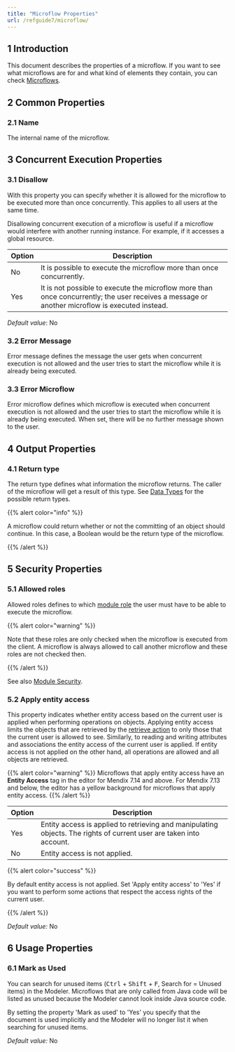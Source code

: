 ```yaml
---
title: "Microflow Properties"
url: /refguide7/microflow/
---
```


## 1 Introduction

This document describes the properties of a microflow. If you want to see what microflows are for and what kind of elements they contain, you can check [Microflows](/refguide7/microflows/).

## 2 Common Properties

### 2.1 Name

The internal name of the microflow.

## 3 Concurrent Execution Properties

### 3.1 Disallow

With this property you can specify whether it is allowed for the microflow to be executed more than once concurrently. This applies to all users at the same time.

Disallowing concurrent execution of a microflow is useful if a microflow would interfere with another running instance. For example, if it accesses a global resource.

| Option | Description |
| --- | --- |
| No | It is possible to execute the microflow more than once concurrently. |
| Yes | It is not possible to execute the microflow more than once concurrently; the user receives a message or another microflow is executed instead. |

*Default value*: No

### 3.2 Error Message

Error message defines the message the user gets when concurrent execution is not allowed and the user tries to start the microflow while it is already being executed.

### 3.3 Error Microflow

Error microflow defines which microflow is executed when concurrent execution is not allowed and the user tries to start the microflow while it is already being executed. When set, there will be no further message shown to the user.

## 4 Output Properties

### 4.1 Return type

The return type defines what information the microflow returns. The caller of the microflow will get a result of this type. See [Data Types](/refguide7/data-types/) for the possible return types.

{{% alert color="info" %}}

A microflow could return whether or not the committing of an object should continue. In this case, a Boolean would be the return type of the microflow.

{{% /alert %}}

## 5 Security Properties

### 5.1 Allowed roles

Allowed roles defines to which [module role](/refguide7/module-role/) the user must have to be able to execute the microflow.

{{% alert color="warning" %}}

Note that these roles are only checked when the microflow is executed from the client. A microflow is always allowed to call another microflow and these roles are not checked then.

{{% /alert %}}

See also [Module Security](/refguide7/module-security/).

### 5.2 Apply entity access

This property indicates whether entity access based on the current user is applied when performing operations on objects. Applying entity access limits the objects that are retrieved by the [retrieve action](/refguide7/retrieve/) to only those that the current user is allowed to see. Similarly, to reading and writing attributes and associations the entity access of the current user is applied. If entity access is not applied on the other hand, all operations are allowed and all objects are retrieved.

{{% alert color="warning" %}}
Microflows that apply entity access have an **Entity Access** tag in the editor for Mendix 7.14 and above. For Mendix 7.13 and below, the editor has a yellow background for microflows that apply entity access.
{{% /alert %}}

| Option | Description |
| --- | --- |
| Yes | Entity access is applied to retrieving and manipulating objects. The rights of current user are taken into account. |
| No | Entity access is not applied. |

{{% alert color="success" %}}

By default entity access is not applied. Set 'Apply entity access' to 'Yes' if you want to perform some actions that respect the access rights of the current user.

{{% /alert %}}

*Default value:* No

## 6 Usage Properties

### 6.1 Mark as Used

You can search for unused items (<kbd>Ctrl</kbd> + <kbd>Shift</kbd> + <kbd>F</kbd>, Search for = Unused items) in the Modeler. Microflows that are only called from Java code will be listed as unused because the Modeler cannot look inside Java source code.

By setting the property 'Mark as used' to 'Yes' you specify that the document is used implicitly and the Modeler will no longer list it when searching for unused items.

*Default value:* No
